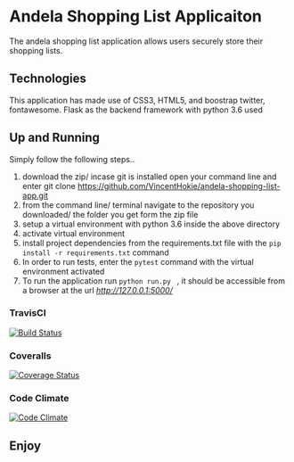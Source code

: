# Andela Shopping List Applicaiton

The andela shopping list application allows users securely store their shopping lists. 

## Technologies

This application has made use of CSS3, HTML5, and boostrap twitter, fontawesome.
Flask as the backend framework with python 3.6 used

## Up and Running

Simply follow the following steps..

1. download the zip/ incase git is installed open your command line and enter git clone https://github.com/VincentHokie/andela-shopping-list-app.git
2. from the command line/ terminal navigate to the repository you downloaded/ the folder you get form the zip file
3. setup a virtual environment with python 3.6 inside the above directory
4. activate virtual environment
5. install project dependencies from the requirements.txt file with the ``` pip install -r requirements.txt ``` command
6. In order to run tests, enter the ``` pytest ``` command with the virtual environment activated
7. To run the application run ```python run.py ``` , it should be accessible from a browser at the url *http://127.0.0.1:5000/*

### TravisCI
[![Build Status](https://travis-ci.org/VincentHokie/andela-shopping-list-app.svg?branch=master)](https://travis-ci.org/VincentHokie/andela-shopping-list-app)


### Coveralls
[![Coverage Status](https://coveralls.io/repos/github/VincentHokie/andela-shopping-list-app/badge.svg?branch=master)](https://coveralls.io/github/VincentHokie/andela-shopping-list-app?branch=master)


### Code Climate
[![Code Climate](https://codeclimate.com/github/VincentHokie/andela-shopping-list-app.svg)](https://codeclimate.com/github/VincentHokie/andela-shopping-list-app)

## Enjoy